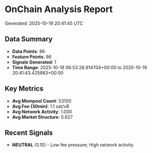 # OnChain Analysis Report
Generated: 2025-10-19 20:41:45 UTC

## Data Summary
- **Data Points**: 96
- **Feature Points**: 96
- **Signals Generated**: 1
- **Time Range**: 2025-10-18 06:53:28.914704+00:00 to 2025-10-19 20:41:43.425983+00:00

## Key Metrics
- **Avg Mempool Count**: 53100
- **Avg Fee (30min)**: 1.1 sat/vB
- **Avg Network Activity**: 1.000
- **Avg Market Structure**: 0.627

## Recent Signals
- **NEUTRAL** (0.10) - Low fee pressure; High network activity
